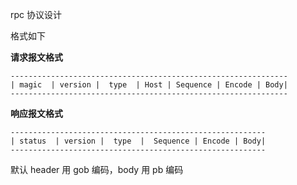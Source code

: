 rpc 协议设计

格式如下


**请求报文格式**
```
--------------------------------------------------------------
| magic  | version |  type  | Host | Sequence | Encode | Body|
--------------------------------------------------------------
```


**响应报文格式**
```
---------------------------------------------------------
| status  | version |  type  |  Sequence | Encode | Body|
---------------------------------------------------------
```

默认 header 用 gob 编码，body 用 pb 编码

